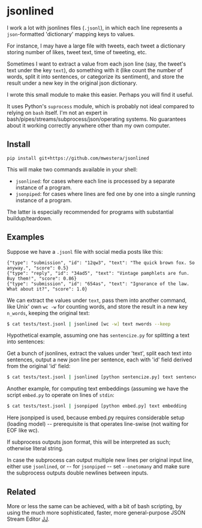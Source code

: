 # jsonlined #

I work a lot with jsonlines files (`.jsonl`), in which each line represents a `json`-formatted 'dictionary' mapping keys to values.

For instance, I may have a large file with tweets, each tweet a dictionary storing number of likes, tweet text, time of tweeting, etc.

Sometimes I want to extract a value from each json line (say, the tweet's text under the key `text`), do something with it 
(like count the number of words, split it into sentences, or categorize its sentiment), and store the result under a new
key in the original json dictionary.

I wrote this small module to make this easier. Perhaps you will find it useful. 

It uses Python's `suprocess` module, which is probably not ideal compared to relying on `bash` itself. I'm not an expert in bash/pipes/streams/subprocess/json/operating systems. No guarantees about it working correctly anywhere other than my own computer.



## Install ##

`pip install git+https://github.com/mwestera/jsonlined`

This will make two commands available in your shell:

- `jsonlined`: for cases where each line is processed by a separate instance of a program.
- `jsonpiped`: for cases where lines are fed one by one into a single running instance of a program.

The latter is especially recommended for programs with substantial buildup/teardown.


## Examples ##

Suppose we have a `.jsonl` file with social media posts like this:

```
{"type": "submission", "id": "12qw3", "text": "The quick brown fox. So anyway.", "score": 0.5}
{"type": "reply", "id": "34ad5", "text": "Vintage pamphlets are fun. Buy them!", "score": 0.86}
{"type": "submission", "id": "654as", "text": "Ignorance of the law. What about it?", "score": 1.0}
```

We can extract the values under `text`, pass them into another command, like Unix' own `wc -w` for counting words, and store the 
result in a new key `n_words`, keeping the original text:

```bash
$ cat tests/test.jsonl | jsonlined [wc -w] text nwords --keep
```

Hypothetical example, assuming one has `sentencize.py` for splitting a text into sentences:
 
Get a bunch of jsonlines, extract the values under 'text', split each text into sentences, output a new json line per sentence, each with 'id' field derived from the original 'id' field:

```bash
$ cat tests/test.jsonl | jsonlined [python sentencize.py] text sentence --id id 
```

Another example, for computing text embeddings (assuming we have the script `embed.py` to operate on lines of `stdin`:

```bash
$ cat tests/test.jsonl | jsonpiped [python embed.py] text embedding
```

Here jsonpiped is used, because embed.py requires considerable setup (loading model) -- prerequisite is that operates line-swise (not waiting for EOF like wc). 

If subprocess outputs json format, this will be interpreted as such; otherwise literal string.

In case the subprocess can output multiple new lines per original input line, either use `jsonlined`, or -- for `jsonpiped` -- set `--onetomany` and make sure the subprocess outputs double newlines between inputs.


## Related ##

More or less the same can be achieved, with a bit of bash scripting, by using the much more sophisticated, faster, more general-purpose JSON Stream Editor [JJ](https://github.com/tidwall/jj).
